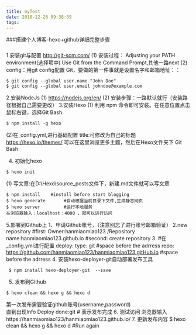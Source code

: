 ```yaml
---
title: myTest
date: 2018-12-26 09:38:39
tags:
---
```

###搭建个人博客-hexo+github详细完整步骤
### 
1.安装git与配置
    http://git-scm.com/
  (1) 安装过程：
    Adjusting your PATH environment(选择项中)
    Use Git from the Command Prompt,其他一路next
  (2) config：用git config配置 Git，要做的第一件事就是设置名字和邮箱地址：：
```base
$ git config --global user.name "John Doe"
$ git config --global user.email johndoe@example.com
```

2.安装NodeJs
  (1) https://nodejs.org/en/
  (2) 安装步骤：一路默认就行（安装路径根据自己需要更改）
3.安装Hexo 
  (1) 利用 npm 命令即可安装。在任意位置点击鼠标右键，选择Git Bash
```
$ npm install -g hexo
```
 (2)在_config.yml,进行基础配置
 title:可修改为自己的标题
 https://hexo.io/themes/ 可以在这里浏览更多主题，然后在Hexo文件夹下 Git Bash

4. 初始化hexo
```
$ hexo init      
```
 (1) 写文章:在D:\Hexo\source\_posts文件下，新建.md文件就可以写文章
```
$ npm install    #install before start blogging
$ hexo generate       #自动根据当前目录下文件,生成静态网页
$ hexo server         #运行本地服务
在浏览器输入：localhost：4000 ，就可以进行访问
```
5.部署到Github上
1、申请Github账号，（注意别忘了进行账号邮箱验证）
2.new repository
 #first:
 Owner:hanmiaomiao123 /Repository name:hanmiaomiao123.github.io
 #second:
 create repository
3. #在_config.yml进行配置
  deploy:
    type: git     #space before the adrress
    repo: https://github.com/hanmiaomiao123/hanmiaomiao123.gitHub.io   #space before the adrress
4. 安装hexo-deployer-git自动部署发布工具
```
 $ npm install hexo-deployer-git  --save
```
5. 发布到Github
```
$ hexo clean && hexo g && hexo d
```
第一次发布需要验证github账号(username,password)   
直到出现Info Deploy done:git  # 表示发布完成
6. 测试访问
浏览器输入https://hanmiaomiao123/hanmiaomiao123.github.io/
7. 更新发布内容
$ hexo clean && hexo g && hexo d   #Run again


